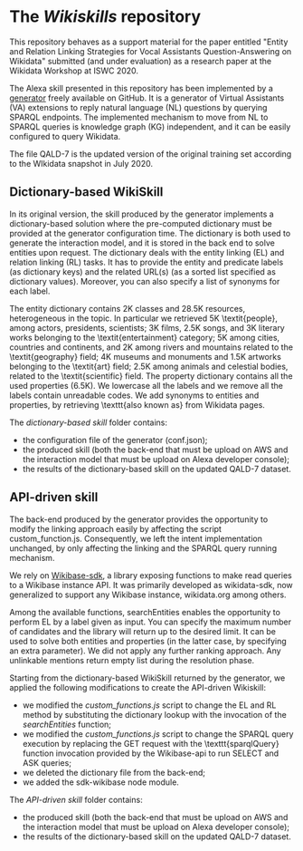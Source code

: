 # The *Wikiskills* repository

This repository behaves as a support material for the paper entitled "Entity and Relation Linking Strategies for Vocal Assistants Question-Answering on Wikidata" submitted (and under evaluation) as a research paper at the Wikidata Workshop at ISWC 2020.

The Alexa skill presented in this repository has been implemented by a [generator](https://github.com/mariaangelapellegrino/virtual_assistant_generator) freely available on GitHub. 
It is a generator of Virtual Assistants (VA) extensions to reply natural language (NL) questions by querying SPARQL endpoints. The implemented mechanism to move from NL to SPARQL queries is knowledge graph (KG) independent, and it can be easily configured to query Wikidata. 

The file QALD-7 is the updated version of the original training set according to the WIkidata snapshot in July 2020.

## Dictionary-based WikiSkill
In its original version, the skill produced by the generator implements a dictionary-based solution where the pre-computed dictionary must be provided at the generator configuration time. The dictionary is both used to generate the interaction model, and it is stored in the back end to solve entities upon request. The dictionary deals with the entity linking (EL) and relation linking (RL) tasks. It has to provide the entity and predicate labels (as dictionary keys) and the related URL(s) (as a sorted list specified as dictionary values). Moreover, you can also specify a list of synonyms for each label.

The entity dictionary contains $2$K classes and $28.5$K resources, heterogeneous in the topic. In particular we retrieved $5$K \textit{people}, among actors, presidents, scientists; $3$K films, $2.5$K songs, and $3$K literary works belonging to the \textit{entertainment} category; $5$K among cities, countries and continents, and $2$K among rivers and mountains related to the \textit{geography} field; $4$K museums and monuments and $1.5$K artworks belonging to the \textit{art} field; $2.5$K among animals and celestial bodies, related to the \textit{scientific} field. The property dictionary contains all the used properties ($6.5$K). We lowercase all the labels and we remove all the labels contain unreadable codes. We add synonyms to entities and properties, by retrieving \texttt{also known as} from Wikidata pages.

The *dictionary-based skill* folder contains:
- the configuration file of the generator (conf.json);
- the produced skill (both the back-end that must be upload on AWS and the interaction model that must be upload on Alexa developer console);
- the results of the dictionary-based skill on the updated QALD-7 dataset.

## API-driven skill
The back-end produced by the generator provides the opportunity to modify the linking approach easily by affecting the script custom_function.js. Consequently, we left the intent implementation unchanged, by only affecting the linking and the SPARQL query running mechanism. 

We rely on [Wikibase-sdk](https://www.npmjs.com/package/wikibase-sdk), a library exposing functions to make read queries to a Wikibase instance API. It was primarily developed as wikidata-sdk, now generalized to support any Wikibase instance, wikidata.org among others.

Among the available functions, searchEntities enables the opportunity to perform EL by a label given as input. You can specify the maximum number of candidates and the library will return up to the desired limit. It can be used to solve both entities and properties (in the latter case, by specifying an extra parameter). 
We did not apply any further ranking approach. Any unlinkable mentions return empty list during the resolution phase.

Starting from the dictionary-based WikiSkill returned by the generator, we applied the following modifications to create the API-driven Wikiskill:
- we modified the *custom_functions.js* script to change the EL and RL method by substituting the dictionary lookup with the invocation of the *searchEntities* function;
- we modified the *custom_functions.js* script to change the SPARQL query execution by replacing the GET request with the \texttt{sparqlQuery} function invocation provided by the Wikibase-api to run SELECT and ASK queries;
- we deleted the dictionary file from the back-end;
- we added the sdk-wikibase node module.

The *API-driven skill* folder contains:
- the produced skill (both the back-end that must be upload on AWS and the interaction model that must be upload on Alexa developer console);
- the results of the dictionary-based skill on the updated QALD-7 dataset.

